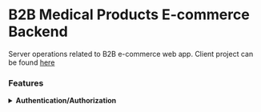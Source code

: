 # B2B Medical Products E-commerce Backend

Server operations related to B2B e-commerce web app. Client project can be found [here](https://github.com/orhanors/capstone-fe)

### Features

<details>
<summary><b> Authentication/Authorization </b></summary>
  </br>
    <p> This service includes auth/oauth implementation using jwt token strategy </p>
    <p> PassportJs used for auth implementation </p>
    
</details>
